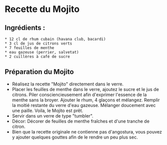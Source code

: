 # Recette du Mojito

## Ingrédients :
	* 12 cl de rhum cubain (havana club, bacardi)	 
	* 3 cl de jus de citrons verts	 
	* 7 feuilles de menthe	
	* eau gazeuse (perrier, salvetat)	 
	* 2 cuillères à café de sucre

## Préparation du Mojito

* Réalisez la recette "Mojito" directement dans le verre. 
* Placer les feuilles de menthe dans le verre, ajoutez le sucre et le jus de citrons. Piler consciencieusement afin d'exprimer l'essence de la menthe sans la broyer. Ajouter le rhum, 4 glaçons et mélangez. Remplir la moitié restante du verre d'eau gazeuse. Mélanger doucement avec une paille. Voila, le Mojito est prêt.
* Servir dans un verre de type "tumbler". 
* Décor: Décorer de feuilles de menthe fraîches et d'une tranche de citron.
* Bien que la recette originale ne contienne pas d'angostura, vous pouvez y ajouter quelques gouttes afin de le rendre un peu plus sec.
